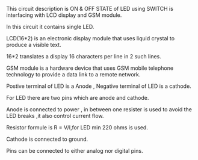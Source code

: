 This circuit description is ON & OFF STATE of LED using SWITCH is interfacing with LCD display and GSM module.

In this circuit it contains single LED.

LCD(16*2) is an electronic display module that uses liquid crystal to produce a visible text.

16*2 translates a display 16 characters per line in 2 such lines.

GSM module is a hardware device that uses GSM mobile telephone technology to provide a data link to a remote network. 

Postive terminal of LED is a Anode , Negative terminal of LED is a cathode.

For LED there are two pins which are anode and cathode.

Anode is connected to power , in between one resister is used to avoid the LED breaks ,it also control current flow.

Resistor formule is R = V/I,for LED min 220 ohms is used.

Cathode is connected to ground.

Pins can be connected to either analog nor digital pins.
